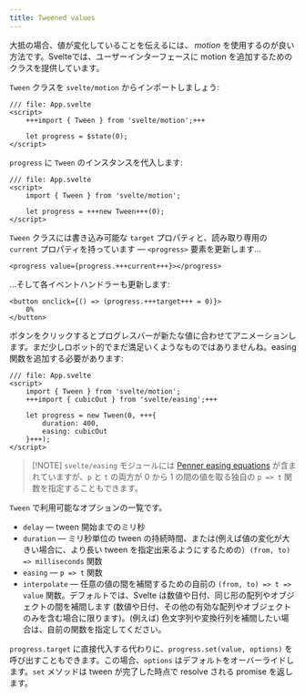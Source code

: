 ```yaml
---
title: Tweened values
---
```


大抵の場合、値が変化していることを伝えるには、 _motion_ を使用するのが良い方法です。Svelteでは、ユーザーインターフェースに motion を追加するためのクラスを提供しています。

`Tween` クラスを `svelte/motion` からインポートしましょう:

```svelte
/// file: App.svelte
<script>
	+++import { Tween } from 'svelte/motion';+++

	let progress = $state(0);
</script>
```

`progress` に `Tween` のインスタンスを代入します:

```svelte
/// file: App.svelte
<script>
	import { Tween } from 'svelte/motion';

	let progress = +++new Tween+++(0);
</script>
```

`Tween` クラスには書き込み可能な `target` プロパティと、読み取り専用の `current` プロパティを持っています — `<progress>` 要素を更新します...

```svelte
<progress value={progress.+++current+++}></progress>
```

...そして各イベントハンドラーも更新します:

```svelte
<button onclick={() => (progress.+++target+++ = 0)}>
	0%
</button>
```

ボタンをクリックするとプログレスバーが新たな値に合わせてアニメーションします。まだ少しロボット的でまだ満足いくようなものではありませんね。easing 関数を追加する必要があります:

```svelte
/// file: App.svelte
<script>
	import { Tween } from 'svelte/motion';
	+++import { cubicOut } from 'svelte/easing';+++

	let progress = new Tween(0, +++{
		duration: 400,
		easing: cubicOut
	}+++);
</script>
```

> [!NOTE] `svelte/easing` モジュールには [Penner easing equations](https://web.archive.org/web/20190805215728/http://robertpenner.com/easing/) が含まれていますが、`p` と `t` の両方が 0 から 1 の間の値を取る独自の `p => t` 関数を指定することもできます。

`Tween` で利用可能なオプションの一覧です。

- `delay` — tween 開始までのミリ秒
- `duration` — ミリ秒単位の tween の持続時間、または(例えば値の変化が大きい場合に、より長い tween を指定出来るようにするための）`(from, to) => milliseconds` 関数
- `easing` — `p => t` 関数
- `interpolate` — 任意の値の間を補間するための自前の `(from, to) => t => value` 関数。デフォルトでは、Svelte は数値や日付、同じ形の配列やオブジェクトの間を補間します (数値や日付、その他の有効な配列やオブジェクトのみを含む場合に限ります)。(例えば) 色文字列や変換行列を補間したい場合は、自前の関数を指定してください。

`progress.target` に直接代入する代わりに、`progress.set(value, options)` を呼び出すこともできます。この場合、`options` はデフォルトをオーバーライドします。`set` メソッドは tween が完了した時点で resolve される promise を返します。
